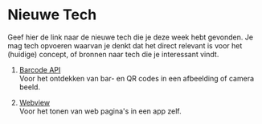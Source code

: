 Nieuwe Tech 
===========

Geef hier de link naar de nieuwe tech die je deze week hebt gevonden.
Je mag tech opvoeren waarvan je denkt dat het direct relevant is voor het (huidige) concept, of bronnen naar 
  tech die je interessant vindt.

1. [Barcode API](https://developers.google.com/vision/android/barcodes-overview)  
Voor het ontdekken van bar- en QR codes in een afbeelding of camera beeld.

2. [Webview](https://developer.android.com/reference/android/webkit/WebView.html)  
Voor het tonen van web pagina's in een app zelf.